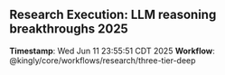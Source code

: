 ## Research Execution: LLM reasoning breakthroughs 2025
**Timestamp**: Wed Jun 11 23:55:51 CDT 2025
**Workflow**: @kingly/core/workflows/research/three-tier-deep

